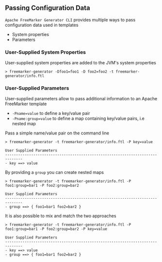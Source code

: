 ## Passing Configuration Data

`Apache FreeMarker Generator CLI` provides multiple ways to pass configuration data used in templates

* System properties
* Parameters 

### User-Supplied System Properties

User-supplied system properties are added to the JVM's system properties

```
> freemarker-generator -Dfoo1=foo1 -D foo2=foo2 -t freemarker-generator/info.ftl 
```
 
### User-Supplied Parameters

User-supplied parameters allow to pass additional information to an Apache FreeMarker template 

* `-Pname=value` to define a key/value pair
* `-Pname:group=value` to define a map containing key/value pairs, i.e nested map 

Pass a simple name/value pair on the command line 

```
> freemarker-generator -t freemarker-generator/info.ftl -P key=value

User Supplied Parameters
------------------------------------------------------------------------------
- key ==> value
```

By providing a `group` you can create nested maps

```
> freemarker-generator -t freemarker-generator/info.ftl -P foo1:group=bar1 -P foo2:group=bar2

User Supplied Parameters
------------------------------------------------------------------------------
- group ==> { foo1=bar1 foo2=bar2 }
```

It is also possible to mix and match the two approaches

```
> freemarker-generator -t freemarker-generator/info.ftl -P foo1:group=bar1 -P foo2:group=bar2 -P key=value

User Supplied Parameters
------------------------------------------------------------------------------
- key ==> value
- group ==> { foo1=bar1 foo2=bar2 }
```